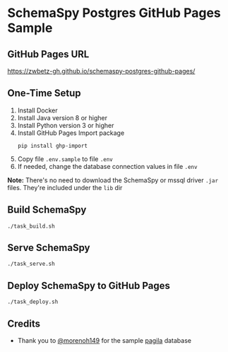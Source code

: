 # SchemaSpy Postgres GitHub Pages Sample

## GitHub Pages URL

<https://zwbetz-gh.github.io/schemaspy-postgres-github-pages/>

## One-Time Setup

1. Install Docker
1. Install Java version 8 or higher
1. Install Python version 3 or higher
1. Install GitHub Pages Import package
    ```
    pip install ghp-import
    ```
1. Copy file `.env.sample` to file `.env`
1. If needed, change the database connection values in file `.env`

**Note:** There's no need to download the SchemaSpy or mssql driver `.jar` files. They're included under the `lib` dir

## Build SchemaSpy

```
./task_build.sh
```

## Serve SchemaSpy

```
./task_serve.sh
```

## Deploy SchemaSpy to GitHub Pages

```
./task_deploy.sh
```

## Credits

- Thank you to [@morenoh149](https://github.com/morenoh149) for the sample [pagila](https://github.com/morenoh149/postgresDBSamples/tree/master/pagila-0.10.1) database
